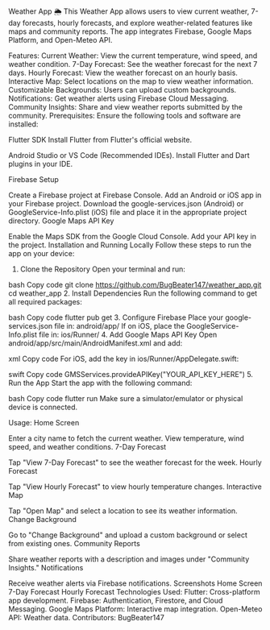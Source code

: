 Weather App 🌦️
This Weather App allows users to view current weather, 7-day forecasts, hourly forecasts, and explore weather-related features like maps and community reports. The app integrates Firebase, Google Maps Platform, and Open-Meteo API.

Features:
Current Weather: View the current temperature, wind speed, and weather condition.
7-Day Forecast: See the weather forecast for the next 7 days.
Hourly Forecast: View the weather forecast on an hourly basis.
Interactive Map: Select locations on the map to view weather information.
Customizable Backgrounds: Users can upload custom backgrounds.
Notifications: Get weather alerts using Firebase Cloud Messaging.
Community Insights: Share and view weather reports submitted by the community.
Prerequisites:
Ensure the following tools and software are installed:

Flutter SDK
Install Flutter from Flutter's official website.

Android Studio or VS Code (Recommended IDEs).
Install Flutter and Dart plugins in your IDE.

Firebase Setup

Create a Firebase project at Firebase Console.
Add an Android or iOS app in your Firebase project.
Download the google-services.json (Android) or GoogleService-Info.plist (iOS) file and place it in the appropriate project directory.
Google Maps API Key

Enable the Maps SDK from the Google Cloud Console.
Add your API key in the project.
Installation and Running Locally 
Follow these steps to run the app on your device:

1. Clone the Repository
Open your terminal and run:

bash
Copy code
git clone https://github.com/BugBeater147/weather_app.git
cd weather_app
2. Install Dependencies
Run the following command to get all required packages:

bash
Copy code
flutter pub get
3. Configure Firebase
Place your google-services.json file in:
android/app/
If on iOS, place the GoogleService-Info.plist file in:
ios/Runner/
4. Add Google Maps API Key
Open android/app/src/main/AndroidManifest.xml and add:

xml
Copy code
<meta-data
    android:name="com.google.android.geo.API_KEY"
    android:value="YOUR_API_KEY_HERE"/>
For iOS, add the key in ios/Runner/AppDelegate.swift:

swift
Copy code
GMSServices.provideAPIKey("YOUR_API_KEY_HERE")
5. Run the App
Start the app with the following command:

bash
Copy code
flutter run
Make sure a simulator/emulator or physical device is connected.

Usage:
Home Screen

Enter a city name to fetch the current weather.
View temperature, wind speed, and weather conditions.
7-Day Forecast

Tap "View 7-Day Forecast" to see the weather forecast for the week.
Hourly Forecast

Tap "View Hourly Forecast" to view hourly temperature changes.
Interactive Map

Tap "Open Map" and select a location to see its weather information.
Change Background

Go to "Change Background" and upload a custom background or select from existing ones.
Community Reports

Share weather reports with a description and images under "Community Insights."
Notifications

Receive weather alerts via Firebase notifications.
Screenshots
Home Screen	7-Day Forecast	Hourly Forecast
Technologies Used:
Flutter: Cross-platform app development.
Firebase: Authentication, Firestore, and Cloud Messaging.
Google Maps Platform: Interactive map integration.
Open-Meteo API: Weather data.
Contributors:
BugBeater147

